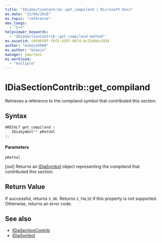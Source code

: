 ```yaml
---
title: "IDiaSectionContrib::get_compiland | Microsoft Docs"
ms.date: "11/04/2016"
ms.topic: "reference"
dev_langs:
  - "C++"
helpviewer_keywords:
  - "IDiaSectionContrib::get_compiland method"
ms.assetid: c0496f6f-f8f2-435f-8674-6c32db6c5934
author: "mikejo5000"
ms.author: "mikejo"
manager: jmartens
ms.workload:
  - "multiple"
---
```

# IDiaSectionContrib::get_compiland
Retrieves a reference to the compiland symbol that contributed this section.

## Syntax

```C++
HRESULT get_compiland ( 
   IDiaSymbol** pRetVal
);
```

#### Parameters
 `pRetVal`

[out] Returns an [IDiaSymbol](../../debugger/debug-interface-access/idiasymbol.md) object representing the compiland that contributed this section.

## Return Value
 If successful, returns `S_OK`. Returns `S_FALSE` if this property is not supported. Otherwise, returns an error code.

## See also
- [IDiaSectionContrib](../../debugger/debug-interface-access/idiasectioncontrib.md)
- [IDiaSymbol](../../debugger/debug-interface-access/idiasymbol.md)
